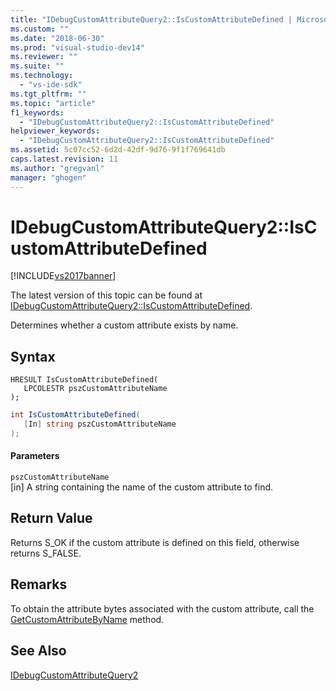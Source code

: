 ```yaml
---
title: "IDebugCustomAttributeQuery2::IsCustomAttributeDefined | Microsoft Docs"
ms.custom: ""
ms.date: "2018-06-30"
ms.prod: "visual-studio-dev14"
ms.reviewer: ""
ms.suite: ""
ms.technology: 
  - "vs-ide-sdk"
ms.tgt_pltfrm: ""
ms.topic: "article"
f1_keywords: 
  - "IDebugCustomAttributeQuery2::IsCustomAttributeDefined"
helpviewer_keywords: 
  - "IDebugCustomAttributeQuery2::IsCustomAttributeDefined"
ms.assetid: 5c07cc52-6d2d-42df-9d76-9f1f769641db
caps.latest.revision: 11
ms.author: "gregvanl"
manager: "ghogen"
---
```

# IDebugCustomAttributeQuery2::IsCustomAttributeDefined
[!INCLUDE[vs2017banner](../../../includes/vs2017banner.md)]

The latest version of this topic can be found at [IDebugCustomAttributeQuery2::IsCustomAttributeDefined](https://docs.microsoft.com/visualstudio/extensibility/debugger/reference/idebugcustomattributequery2-iscustomattributedefined).  
  
Determines whether a custom attribute exists by name.  
  
## Syntax  
  
```cpp#  
HRESULT IsCustomAttributeDefined(   
   LPCOLESTR pszCustomAttributeName  
);  
```  
  
```csharp  
int IsCustomAttributeDefined(  
   [In] string pszCustomAttributeName  
);  
```  
  
#### Parameters  
 `pszCustomAttributeName`  
 [in] A string containing the name of the custom attribute to find.  
  
## Return Value  
 Returns S_OK if the custom attribute is defined on this field, otherwise returns S_FALSE.  
  
## Remarks  
 To obtain the attribute bytes associated with the custom attribute, call the [GetCustomAttributeByName](../../../extensibility/debugger/reference/idebugcustomattributequery2-getcustomattributebyname.md) method.  
  
## See Also  
 [IDebugCustomAttributeQuery2](../../../extensibility/debugger/reference/idebugcustomattributequery2.md)

